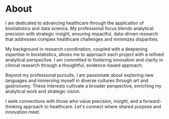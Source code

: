 # About 
I am dedicated to advancing healthcare through the application of biostatistics and data science. 
My professional focus blends analytical precision with strategic insight, ensuring impactful, data-driven research that addresses complex healthcare challenges and minimizes disparities.

My background in research coordination, coupled with a deepening expertise in biostatistics, allows me to approach each project with a refined analytical perspective. I am committed to fostering innovation and clarity in clinical research through a thoughtful, evidence-based approach.

Beyond my professional pursuits, I am passionate about exploring new languages and immersing myself in diverse cultures through art and gastronomy. These interests cultivate a broader perspective, enriching my analytical work and strategic vision.

I seek connections with those who value precision, insight, and a forward-thinking approach to healthcare. Let's connect where shared purpose and innovation meet.
